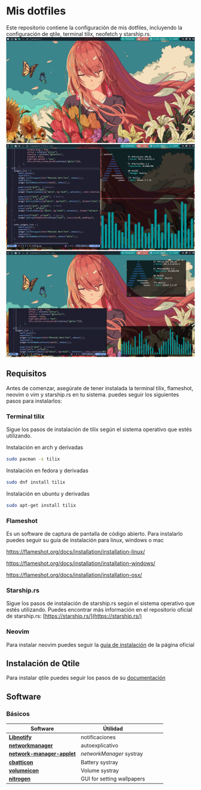 # Mis dotfiles

Este repositorio contiene la configuración de mis dotfiles, incluyendo la configuración de qtile, terminal tilix, neofetch y starship.rs.
![escritorio](/img/escritorio.png)
![escritorio](/img/escritorioApps2.png)
![escritorio](/img/escritorioAppsFl.png)
## Requisitos

Antes de comenzar, asegúrate de tener instalada la terminal tilix, flameshot, neovim o vim y starship.rs en tu sistema. puedes seguir los siguientes pasos para instalarlos:

### Terminal tilix

Sigue los pasos de instalación de tilix según el sistema operativo que estés utilizando.

Instalación en arch y derivadas
```bash
sudo pacman -s tilix
```

Instalación en fedora y derivadas
```bash
sudo dnf install tilix
```

Instalación en ubuntu y derivadas
```bash
sudo apt-get install tilix
```
### Flameshot
Es un software de captura de pantalla de código abierto. 
Para instalarlo puedes seguir su guía de instalación para linux, windows o mac

https://flameshot.org/docs/installation/installation-linux/

https://flameshot.org/docs/installation/installation-windows/

https://flameshot.org/docs/installation/installation-osx/

### Starship.rs

Sigue los pasos de instalación de starship.rs según el sistema operativo que estés utilizando. Puedes encontrar más información en el repositorio oficial de starship.rs: [https://starship.rs/](https://starship.rs/)

### Neovim
Para instalar neovim puedes seguir la [guía de instalación](https://github.com/neovim/neovim/wiki/installing-neovim) de la página oficial


## Instalación de Qtile
Para instalar qtile puedes seguir los pasos de su [documentación](https://docs.qtile.org/en/stable/index.html)


## Software
### Básicos
| Software                                                                                | Útilidad                 |   |   |   |
|-----------------------------------------------------------------------------------------|--------------------------|---|---|---|
| **[Libnotify](https://wiki.archlinux.org/title/Desktop_notifications#Standalone)**          | notificaciones           |   |   |   |
| **[networkmanager](https://wiki.archlinux.org/index.php/NetworkManager)**                   | autoexplicativo          |   |   |   |
| **[network-manager-applet](https://wiki.archlinux.org/index.php/NetworkManager#nm-applet)** | *networkManager* systray |   |   |   |
| **[cbatticon](https://www.archlinux.org/packages/community/x86_64/cbatticon/)**                     | Battery systray                  |
| **[volumeicon](https://www.archlinux.org/packages/community/x86_64/volumeicon/)**                   | Volume systray                   |
| **[nitrogen](https://wiki.archlinux.org/index.php/Nitrogen)**                          | GUI for setting wallpapers |